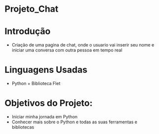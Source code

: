 # Projeto_Chat

# Introdução
- Criação de uma pagina de chat, onde o usuario vai inserir seu nome e iniciar uma conversa com
outra pessoa em tempo real

# Linguagens Usadas
- Python + Biblioteca Flet

# Objetivos do Projeto:
- Iniciar minha jornada em Python
- Conhecer mais sobre o Python e todas as suas ferramentas e bibliotecas
